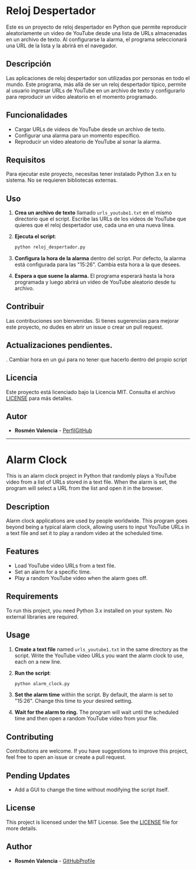 # Reloj Despertador

Este es un proyecto de reloj despertador en Python que permite reproducir aleatoriamente un video de YouTube desde una lista de URLs almacenadas en un archivo de texto. Al configurarse la alarma, el programa seleccionará una URL de la lista y la abrirá en el navegador.

## Descripción

Las aplicaciones de reloj despertador son utilizadas por personas en todo el mundo. Este programa, más allá de ser un reloj despertador típico, permite al usuario ingresar URLs de YouTube en un archivo de texto y configurarlo para reproducir un video aleatorio en el momento programado.

## Funcionalidades

- Cargar URLs de videos de YouTube desde un archivo de texto.
- Configurar una alarma para un momento específico.
- Reproducir un video aleatorio de YouTube al sonar la alarma.

## Requisitos

Para ejecutar este proyecto, necesitas tener instalado Python 3.x en tu sistema. No se requieren bibliotecas externas.

## Uso

1. **Crea un archivo de texto** llamado `urls_youtube1.txt` en el mismo directorio que el script. Escribe las URLs de los videos de YouTube que quieres que el reloj despertador use, cada una en una nueva línea.

2. **Ejecuta el script**:

   ```bash
   python reloj_despertador.py
   ```
3. **Configura la hora de la alarma** dentro del script. Por defecto, la alarma está configurada para las "15:26". Cambia esta hora a la que desees.

4. **Espera a que suene la alarma.** El programa esperará hasta la hora programada y luego abrirá un video de YouTube aleatorio desde tu archivo.

## Contribuir
Las contribuciones son bienvenidas. Si tienes sugerencias para mejorar este proyecto, no dudes en abrir un issue o crear un pull request.

## Actualizaciones pendientes. 
  . Cambiar hora en un gui para no tener que hacerlo dentro del propio script

## Licencia
Este proyecto está licenciado bajo la Licencia MIT. Consulta el archivo [LICENSE](LICENSE) para más detalles.

## Autor

- **Rosmén Valencia** - [PerfilGitHub](https://github.com/RosmenPro)

---


# Alarm Clock

This is an alarm clock project in Python that randomly plays a YouTube video from a list of URLs stored in a text file. When the alarm is set, the program will select a URL from the list and open it in the browser.

## Description

Alarm clock applications are used by people worldwide. This program goes beyond being a typical alarm clock, allowing users to input YouTube URLs in a text file and set it to play a random video at the scheduled time.

## Features

- Load YouTube video URLs from a text file.
- Set an alarm for a specific time.
- Play a random YouTube video when the alarm goes off.

## Requirements

To run this project, you need Python 3.x installed on your system. No external libraries are required.

## Usage

1. **Create a text file** named `urls_youtube1.txt` in the same directory as the script. Write the YouTube video URLs you want the alarm clock to use, each on a new line.

2. **Run the script**:

   ```bash
   python alarm_clock.py
   ```

3. **Set the alarm time** within the script. By default, the alarm is set to "15:26". Change this time to your desired setting.

4. **Wait for the alarm to ring.** The program will wait until the scheduled time and then open a random YouTube video from your file.

## Contributing

Contributions are welcome. If you have suggestions to improve this project, feel free to open an issue or create a pull request.

## Pending Updates

- Add a GUI to change the time without modifying the script itself.

## License

This project is licensed under the MIT License. See the [LICENSE](LICENSE) file for more details.

## Author

- **Rosmén Valencia** - [GitHubProfile](https://github.com/RosmenPro)


